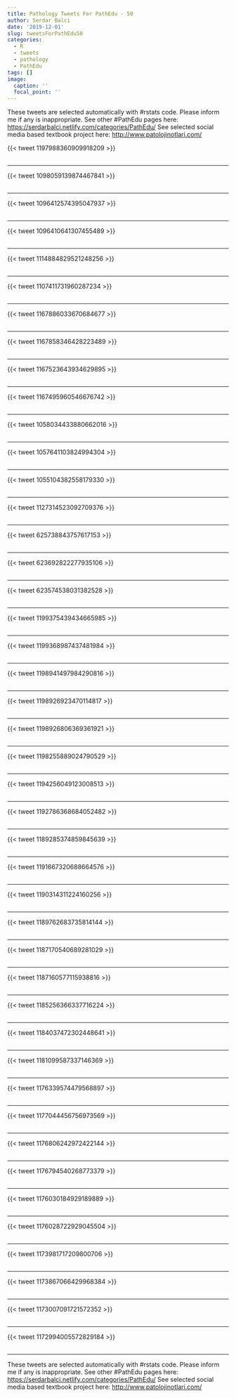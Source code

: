 ```yaml
---
title: Pathology Tweets For PathEdu - 50
author: Serdar Balci
date: '2019-12-01'
slug: tweetsForPathEdu50
categories:
  - R
  - tweets
  - pathology
  - PathEdu
tags: []
image:
  caption: ''
  focal_point: ''
---
```



These tweets are selected automatically with #rstats code. Please inform me if any is inappropriate.
See other #PathEdu pages here: https://serdarbalci.netlify.com/categories/PathEdu/ 
See selected social media based textbook project here: http://www.patolojinotlari.com/

{{< tweet 1197988360909918209 >}}
<br>
<br>
<hr>
{{< tweet 1098059139874467841 >}}
<br>
<br>
<hr>
{{< tweet 1096412574395047937 >}}
<br>
<br>
<hr>
{{< tweet 1096410641307455489 >}}
<br>
<br>
<hr>
{{< tweet 1114884829521248256 >}}
<br>
<br>
<hr>
{{< tweet 1107411731960287234 >}}
<br>
<br>
<hr>
{{< tweet 1167886033670684677 >}}
<br>
<br>
<hr>
{{< tweet 1167858346428223489 >}}
<br>
<br>
<hr>
{{< tweet 1167523643934629895 >}}
<br>
<br>
<hr>
{{< tweet 1167495960546676742 >}}
<br>
<br>
<hr>
{{< tweet 1058034433880662016 >}}
<br>
<br>
<hr>
{{< tweet 1057641103824994304 >}}
<br>
<br>
<hr>
{{< tweet 1055104382558179330 >}}
<br>
<br>
<hr>
{{< tweet 1127314523092709376 >}}
<br>
<br>
<hr>
{{< tweet 625738843757617153 >}}
<br>
<br>
<hr>
{{< tweet 623692822277935106 >}}
<br>
<br>
<hr>
{{< tweet 623574538031382528 >}}
<br>
<br>
<hr>
{{< tweet 1199375439434665985 >}}
<br>
<br>
<hr>
{{< tweet 1199368987437481984 >}}
<br>
<br>
<hr>
{{< tweet 1198941497984290816 >}}
<br>
<br>
<hr>
{{< tweet 1198926923470114817 >}}
<br>
<br>
<hr>
{{< tweet 1198926806369361921 >}}
<br>
<br>
<hr>
{{< tweet 1198255889024790529 >}}
<br>
<br>
<hr>
{{< tweet 1194256049123008513 >}}
<br>
<br>
<hr>
{{< tweet 1192786368684052482 >}}
<br>
<br>
<hr>
{{< tweet 1189285374859845639 >}}
<br>
<br>
<hr>
{{< tweet 1191667320688664576 >}}
<br>
<br>
<hr>
{{< tweet 1190314311224160256 >}}
<br>
<br>
<hr>
{{< tweet 1189762683735814144 >}}
<br>
<br>
<hr>
{{< tweet 1187170540689281029 >}}
<br>
<br>
<hr>
{{< tweet 1187160577115938816 >}}
<br>
<br>
<hr>
{{< tweet 1185256366337716224 >}}
<br>
<br>
<hr>
{{< tweet 1184037472302448641 >}}
<br>
<br>
<hr>
{{< tweet 1181099587337146369 >}}
<br>
<br>
<hr>
{{< tweet 1176339574479568897 >}}
<br>
<br>
<hr>
{{< tweet 1177044456756973569 >}}
<br>
<br>
<hr>
{{< tweet 1176806242972422144 >}}
<br>
<br>
<hr>
{{< tweet 1176794540268773379 >}}
<br>
<br>
<hr>
{{< tweet 1176030184929189889 >}}
<br>
<br>
<hr>
{{< tweet 1176028722929045504 >}}
<br>
<br>
<hr>
{{< tweet 1173981717209800706 >}}
<br>
<br>
<hr>
{{< tweet 1173867066429968384 >}}
<br>
<br>
<hr>
{{< tweet 1173007091721572352 >}}
<br>
<br>
<hr>
{{< tweet 1172994005572829184 >}}
<br>
<br>
<hr>


These tweets are selected automatically with #rstats code. Please inform me if any is inappropriate.
See other #PathEdu pages here: https://serdarbalci.netlify.com/categories/PathEdu/ 
See selected social media based textbook project here: http://www.patolojinotlari.com/
